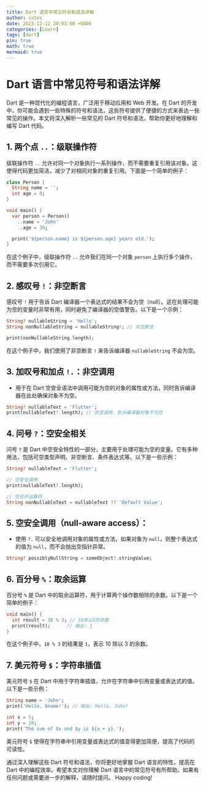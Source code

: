 ```yaml
---
title: Dart 语言中常见符号和语法详解
author: cotes
date: 2023-12-12 20:03:00 +0800
categories: [Learn]
tags: [dart]
pin: true
math: true
mermaid: true
---
```

# Dart 语言中常见符号和语法详解

Dart 是一种现代化的编程语言，广泛用于移动应用和 Web 开发。在 Dart 的开发中，你可能会遇到一些特殊的符号和语法，这些符号提供了便捷的方式来表达一些常见的操作。本文将深入解析一些常见的 Dart 符号和语法，帮助你更好地理解和编写 Dart 代码。

## 1. 两个点 `..`：级联操作符

级联操作符 `..` 允许对同一个对象执行一系列操作，而不需要重复引用该对象。这使得代码更加简洁，减少了对相同对象的重复引用。下面是一个简单的例子：

```dart
class Person {
  String name = '';
  int age = 0;
}

void main() {
  var person = Person()
    ..name = 'John'
    ..age = 30;

  print('${person.name} is ${person.age} years old.');
}
```

在这个例子中，级联操作符 `..` 允许我们在同一个对象 `person` 上执行多个操作，而不需要多次引用它。

## 2. 感叹号 `!`：非空断言

感叹号 `!` 用于告诉 Dart 编译器一个表达式的结果不会为空（null）。这在处理可能为空的变量时非常有用，同时避免了编译器的空值警告。以下是一个示例：

```dart
String? nullableString = 'Hello';
String nonNullableString = nullableString!; // 非空断言

print(nonNullableString.length);
```

在这个例子中，我们使用了非空断言 `!` 来告诉编译器 `nullableString` 不会为空。

## 3. **加叹号和加点 `!.`：非空调用**
   - 用于在 Dart 空安全语法中调用可能为空的对象的属性或方法，同时告诉编译器在此处确保对象不为空。

   ```dart
   String? nullableText = 'Flutter';
   print(nullableText!.length); // 非空调用，告诉编译器对象不为空
   ```

## 4. 问号 `?`：空安全相关

问号 `?` 是 Dart 中空安全特性的一部分，主要用于处理可能为空的变量。它有多种用法，包括可空类型声明、非空断言、条件表达式等。以下是一些示例：

```dart
String? nullableText = 'Flutter';

// 空安全调用
print(nullableText?.length);

// 空合并运算符
String nonNullableText = nullableText ?? 'Default Value';
```
## 5. **空安全调用（null-aware access）：**
   - 使用 `?.` 可以安全地调用对象的属性或方法，如果对象为 `null`，则整个表达式的值为 `null`，而不会抛出空指针异常。

   ```dart
   String? possiblyNullString = someObject?.stringValue;
   ```

## 6. 百分号 `%`：取余运算

百分号 `%` 是 Dart 中的取余运算符，用于计算两个操作数相除的余数。以下是一个简单的例子：

```dart
void main() {
  int result = 10 % 3; // 10除以3的余数
  print(result);      // 输出: 1
}
```

在这个例子中，`10 % 3` 的结果是 `1`，表示 10 除以 3 的余数。

## 7. 美元符号 `$`：字符串插值

美元符号 `$` 在 Dart 中用于字符串插值，允许在字符串中引用变量或表达式的值。以下是一些示例：

```dart
String name = 'John';
print('Hello, $name!'); // 输出: Hello, John!

int x = 5;
int y = 10;
print('The sum of $x and $y is ${x + y}.');
```

美元符号 `$` 使得在字符串中引用变量或表达式的值变得更加简便，提高了代码的可读性。

通过深入理解这些 Dart 符号和语法，你将更好地掌握 Dart 语言的特性，提高在 Dart 中的编程效率。希望本文对你理解 Dart 语言中的常见符号有所帮助。如果有任何问题或需要进一步的解释，请随时提问。 Happy coding!
